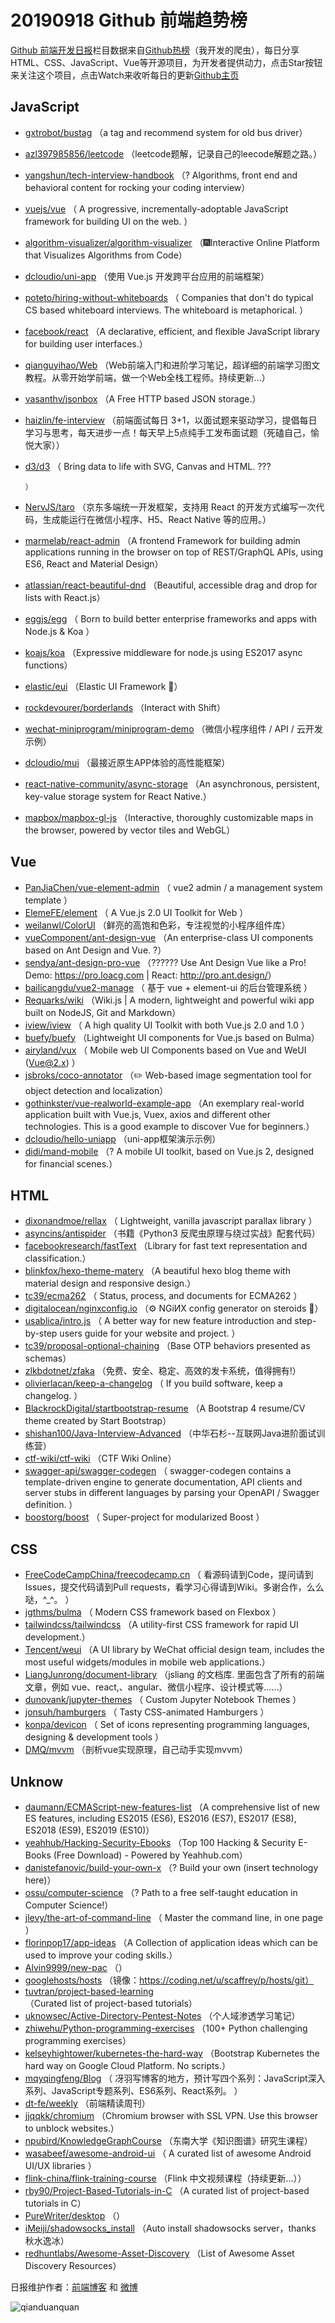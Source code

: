 # 20190918 Github 前端趋势榜

[Github 前端开发日报](https://qdkfweb.cn/c/news)栏目数据来自[Github热榜](https://github.qdkfweb.cn/)（我开发的爬虫），每日分享HTML、CSS、JavaScript、Vue等开源项目，为开发者提供动力，点击Star按钮来关注这个项目，点击Watch来收听每日的更新[Github主页](https://github.com/kujian/githubTrending)
## JavaScript

* [gxtrobot/bustag](https://github.com/gxtrobot/bustag) （a tag and recommend system for old bus driver）
* [azl397985856/leetcode](https://github.com/azl397985856/leetcode) （leetcode题解，记录自己的leecode解题之路。）
* [yangshun/tech-interview-handbook](https://github.com/yangshun/tech-interview-handbook) （? Algorithms, front end and behavioral content for rocking your coding interview）
* [vuejs/vue](https://github.com/vuejs/vue) （
        A progressive, incrementally-adoptable JavaScript framework for building UI on the web.
      ）
* [algorithm-visualizer/algorithm-visualizer](https://github.com/algorithm-visualizer/algorithm-visualizer) （&#x1f386;Interactive Online Platform that Visualizes Algorithms from Code）
* [dcloudio/uni-app](https://github.com/dcloudio/uni-app) （使用 Vue.js 开发跨平台应用的前端框架）
* [poteto/hiring-without-whiteboards](https://github.com/poteto/hiring-without-whiteboards) （
        Companies that don't do typical CS based whiteboard interviews. The whiteboard is metaphorical.
      ）
* [facebook/react](https://github.com/facebook/react) （A declarative, efficient, and flexible JavaScript library for building user interfaces.）
* [qianguyihao/Web](https://github.com/qianguyihao/Web) （Web前端入门和进阶学习笔记，超详细的前端学习图文教程。从零开始学前端，做一个Web全栈工程师。持续更新...）
* [vasanthv/jsonbox](https://github.com/vasanthv/jsonbox) （A Free HTTP based JSON storage.）
* [haizlin/fe-interview](https://github.com/haizlin/fe-interview) （前端面试每日 3+1，以面试题来驱动学习，提倡每日学习与思考，每天进步一点！每天早上5点纯手工发布面试题（死磕自己，愉悦大家））
* [d3/d3](https://github.com/d3/d3) （
        Bring data to life with SVG, Canvas and HTML. ???

      ）
* [NervJS/taro](https://github.com/NervJS/taro) （京东多端统一开发框架，支持用 React 的开发方式编写一次代码，生成能运行在微信小程序、H5、React Native 等的应用。）
* [marmelab/react-admin](https://github.com/marmelab/react-admin) （A frontend Framework for building admin applications running in the browser on top of REST/GraphQL APIs, using ES6, React and Material Design）
* [atlassian/react-beautiful-dnd](https://github.com/atlassian/react-beautiful-dnd) （Beautiful, accessible drag and drop for lists with React.js）
* [eggjs/egg](https://github.com/eggjs/egg) （
        Born to build better enterprise frameworks and apps with Node.js &amp; Koa
      ）
* [koajs/koa](https://github.com/koajs/koa) （Expressive middleware for node.js using ES2017 async functions）
* [elastic/eui](https://github.com/elastic/eui) （Elastic UI Framework &#x1f64c;）
* [rockdevourer/borderlands](https://github.com/rockdevourer/borderlands) （Interact with Shift）
* [wechat-miniprogram/miniprogram-demo](https://github.com/wechat-miniprogram/miniprogram-demo) （微信小程序组件 / API / 云开发示例）
* [dcloudio/mui](https://github.com/dcloudio/mui) （最接近原生APP体验的高性能框架）
* [react-native-community/async-storage](https://github.com/react-native-community/async-storage) （An asynchronous, persistent, key-value storage system for React Native.）
* [mapbox/mapbox-gl-js](https://github.com/mapbox/mapbox-gl-js) （Interactive, thoroughly customizable maps in the browser, powered by vector tiles and WebGL）

## Vue

* [PanJiaChen/vue-element-admin](https://github.com/PanJiaChen/vue-element-admin) （
        vue2 admin / a management system template
      ）
* [ElemeFE/element](https://github.com/ElemeFE/element) （
        A Vue.js 2.0 UI Toolkit for Web
      ）
* [weilanwl/ColorUI](https://github.com/weilanwl/ColorUI) （鲜亮的高饱和色彩，专注视觉的小程序组件库）
* [vueComponent/ant-design-vue](https://github.com/vueComponent/ant-design-vue) （An enterprise-class UI components based on Ant Design and Vue. ?）
* [sendya/ant-design-pro-vue](https://github.com/sendya/ant-design-pro-vue) （??&#x200d;???&#x200d;? Use Ant Design Vue like a Pro! Demo: <a href="https://pro.loacg.com" rel="nofollow">https://pro.loacg.com</a> | React: <a href="http://pro.ant.design/" rel="nofollow">http://pro.ant.design/</a>）
* [bailicangdu/vue2-manage](https://github.com/bailicangdu/vue2-manage) （
        基于 vue + element-ui 的后台管理系统
      ）
* [Requarks/wiki](https://github.com/Requarks/wiki) （Wiki.js | A modern, lightweight and powerful wiki app built on NodeJS, Git and Markdown）
* [iview/iview](https://github.com/iview/iview) （
        A high quality UI Toolkit with both Vue.js 2.0 and 1.0
      ）
* [buefy/buefy](https://github.com/buefy/buefy) （Lightweight UI components for Vue.js based on Bulma）
* [airyland/vux](https://github.com/airyland/vux) （
        Mobile web UI Components based on Vue and WeUI (Vue@2.x)
      ）
* [jsbroks/coco-annotator](https://github.com/jsbroks/coco-annotator) （✏️ Web-based image segmentation tool for object detection and localization）
* [gothinkster/vue-realworld-example-app](https://github.com/gothinkster/vue-realworld-example-app) （An exemplary real-world application built with Vue.js, Vuex, axios and different other technologies. This is a good example to discover Vue for beginners.）
* [dcloudio/hello-uniapp](https://github.com/dcloudio/hello-uniapp) （uni-app框架演示示例）
* [didi/mand-mobile](https://github.com/didi/mand-mobile) （? A mobile UI toolkit, based on Vue.js 2, designed for financial scenes.）

## HTML

* [dixonandmoe/rellax](https://github.com/dixonandmoe/rellax) （
        Lightweight, vanilla javascript parallax library
      ）
* [asyncins/antispider](https://github.com/asyncins/antispider) （书籍《Python3 反爬虫原理与绕过实战》配套代码）
* [facebookresearch/fastText](https://github.com/facebookresearch/fastText) （Library for fast text representation and classification.）
* [blinkfox/hexo-theme-matery](https://github.com/blinkfox/hexo-theme-matery) （A beautiful hexo blog theme with material design and responsive design.）
* [tc39/ecma262](https://github.com/tc39/ecma262) （
        Status, process, and documents for ECMA262
      ）
* [digitalocean/nginxconfig.io](https://github.com/digitalocean/nginxconfig.io) （⚙️ NGiИX config generator on steroids &#x1f489;）
* [usablica/intro.js](https://github.com/usablica/intro.js) （
        A better way for new feature introduction and step-by-step users guide for your website and project.
      ）
* [tc39/proposal-optional-chaining](https://github.com/tc39/proposal-optional-chaining) （Base OTP behaviors presented as schemas）
* [zlkbdotnet/zfaka](https://github.com/zlkbdotnet/zfaka) （免费、安全、稳定、高效的发卡系统，值得拥有!）
* [olivierlacan/keep-a-changelog](https://github.com/olivierlacan/keep-a-changelog) （
        If you build software, keep a changelog.
      ）
* [BlackrockDigital/startbootstrap-resume](https://github.com/BlackrockDigital/startbootstrap-resume) （A Bootstrap 4 resume/CV theme created by Start Bootstrap）
* [shishan100/Java-Interview-Advanced](https://github.com/shishan100/Java-Interview-Advanced) （中华石杉--互联网Java进阶面试训练营）
* [ctf-wiki/ctf-wiki](https://github.com/ctf-wiki/ctf-wiki) （CTF Wiki Online）
* [swagger-api/swagger-codegen](https://github.com/swagger-api/swagger-codegen) （
        swagger-codegen contains a template-driven engine to generate documentation, API clients and server stubs in different languages by parsing your OpenAPI / Swagger definition.
      ）
* [boostorg/boost](https://github.com/boostorg/boost) （
        Super-project for modularized Boost
      ）

## CSS

* [FreeCodeCampChina/freecodecamp.cn](https://github.com/FreeCodeCampChina/freecodecamp.cn) （
        看源码请到Code，提问请到Issues，提交代码请到Pull requests，看学习心得请到Wiki。多谢合作，么么哒，^_^。
      ）
* [jgthms/bulma](https://github.com/jgthms/bulma) （
        Modern CSS framework based on Flexbox
      ）
* [tailwindcss/tailwindcss](https://github.com/tailwindcss/tailwindcss) （A utility-first CSS framework for rapid UI development.）
* [Tencent/weui](https://github.com/Tencent/weui) （A UI library by WeChat official design team, includes the most useful widgets/modules in mobile web applications.）
* [LiangJunrong/document-library](https://github.com/LiangJunrong/document-library) （jsliang 的文档库. 里面包含了所有的前端文章，例如 vue、react,、angular、微信小程序、设计模式等……）
* [dunovank/jupyter-themes](https://github.com/dunovank/jupyter-themes) （
        Custom Jupyter Notebook Themes
      ）
* [jonsuh/hamburgers](https://github.com/jonsuh/hamburgers) （
        Tasty CSS-animated Hamburgers
      ）
* [konpa/devicon](https://github.com/konpa/devicon) （
        Set of icons representing programming languages, designing &amp; development tools
      ）
* [DMQ/mvvm](https://github.com/DMQ/mvvm) （剖析vue实现原理，自己动手实现mvvm）

## Unknow

* [daumann/ECMAScript-new-features-list](https://github.com/daumann/ECMAScript-new-features-list) （A comprehensive list of new ES features, including ES2015 (ES6), ES2016 (ES7), ES2017 (ES8), ES2018 (ES9), ES2019 (ES10)）
* [yeahhub/Hacking-Security-Ebooks](https://github.com/yeahhub/Hacking-Security-Ebooks) （Top 100 Hacking &amp; Security E-Books (Free Download) - Powered by Yeahhub.com）
* [danistefanovic/build-your-own-x](https://github.com/danistefanovic/build-your-own-x) （? Build your own (insert technology here)）
* [ossu/computer-science](https://github.com/ossu/computer-science) （? Path to a free self-taught education in Computer Science!）
* [jlevy/the-art-of-command-line](https://github.com/jlevy/the-art-of-command-line) （
        Master the command line, in one page
      ）
* [florinpop17/app-ideas](https://github.com/florinpop17/app-ideas) （A Collection of application ideas which can be used to improve your coding skills.）
* [Alvin9999/new-pac](https://github.com/Alvin9999/new-pac) （）
* [googlehosts/hosts](https://github.com/googlehosts/hosts) （镜像：https://coding.net/u/scaffrey/p/hosts/git）
* [tuvtran/project-based-learning](https://github.com/tuvtran/project-based-learning) （Curated list of project-based tutorials）
* [uknowsec/Active-Directory-Pentest-Notes](https://github.com/uknowsec/Active-Directory-Pentest-Notes) （个人域渗透学习笔记）
* [zhiwehu/Python-programming-exercises](https://github.com/zhiwehu/Python-programming-exercises) （100+ Python challenging programming exercises）
* [kelseyhightower/kubernetes-the-hard-way](https://github.com/kelseyhightower/kubernetes-the-hard-way) （Bootstrap Kubernetes the hard way on Google Cloud Platform. No scripts.）
* [mqyqingfeng/Blog](https://github.com/mqyqingfeng/Blog) （
        冴羽写博客的地方，预计写四个系列：JavaScript深入系列、JavaScript专题系列、ES6系列、React系列。
      ）
* [dt-fe/weekly](https://github.com/dt-fe/weekly) （前端精读周刊）
* [jjqqkk/chromium](https://github.com/jjqqkk/chromium) （Chromium browser with SSL VPN. Use this browser to unblock websites.）
* [npubird/KnowledgeGraphCourse](https://github.com/npubird/KnowledgeGraphCourse) （东南大学《知识图谱》研究生课程）
* [wasabeef/awesome-android-ui](https://github.com/wasabeef/awesome-android-ui) （
        A curated list of awesome Android UI/UX libraries
      ）
* [flink-china/flink-training-course](https://github.com/flink-china/flink-training-course) （Flink 中文视频课程（持续更新...））
* [rby90/Project-Based-Tutorials-in-C](https://github.com/rby90/Project-Based-Tutorials-in-C) （A curated list of project-based tutorials in C）
* [PureWriter/desktop](https://github.com/PureWriter/desktop) （）
* [iMeiji/shadowsocks_install](https://github.com/iMeiji/shadowsocks_install) （Auto install shadowsocks server，thanks 秋水逸冰）
* [redhuntlabs/Awesome-Asset-Discovery](https://github.com/redhuntlabs/Awesome-Asset-Discovery) （List of Awesome Asset Discovery Resources）


日报维护作者：[前端博客](https://qdkfweb.cn/) 和 [微博](https://qdkfweb.cn/go/weibo)

![qianduanquan](https://user-images.githubusercontent.com/3055447/38468989-651132ac-3b80-11e8-8e6b-15122322a9d7.png)